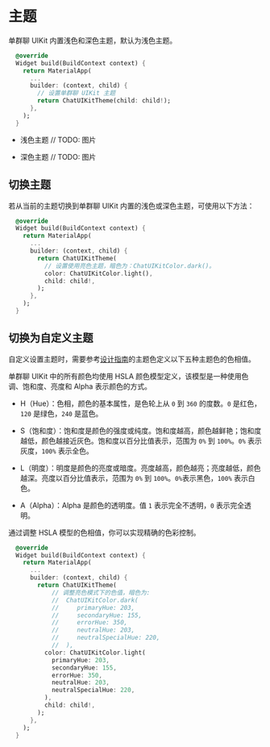 # 主题

<Toc />

单群聊 UIKit 内置浅色和深色主题，默认为浅色主题。

```dart
  @override
  Widget build(BuildContext context) {
    return MaterialApp(
      ...
      builder: (context, child) {
        // 设置单群聊 UIKit 主题
        return ChatUIKitTheme(child: child!);
      },
    );
  }
```

- 浅色主题
// TODO: 图片

- 深色主题
// TODO: 图片

## 切换主题

若从当前的主题切换到单群聊 UIKit 内置的浅色或深色主题，可使用以下方法：

```dart
  @override
  Widget build(BuildContext context) {
    return MaterialApp(
      ...
      builder: (context, child) {
        return ChatUIKitTheme(
          // 设置使用亮色主题，暗色为：ChatUIKitColor.dark()。
          color: ChatUIKitColor.light(),
          child: child!,
        );
      },
    );
  }
```

## 切换为自定义主题

自定义设置主题时，需要参考[设计指南](https://github.com/StevieJiang/Chatroom-UIkit-Design-Guide/blob/main/README.md)的主题色定义以下五种主题色的色相值。

单群聊 UIKit 中的所有颜色均使用 HSLA 颜色模型定义，该模型是一种使用色调、饱和度、亮度和 Alpha 表示颜色的方式。

- H（Hue）：色相，颜色的基本属性，是色轮上从 `0` 到 `360` 的度数。`0` 是红色，`120` 是绿色，`240` 是蓝色。

- S（饱和度）：饱和度是颜色的强度或纯度。饱和度越高，颜色越鲜艳；饱和度越低，颜色越接近灰色。饱和度以百分比值表示，范围为 `0%` 到 `100%`。`0%` 表示灰度，`100%` 表示全色。

- L（明度）：明度是颜色的亮度或暗度。亮度越高，颜色越亮；亮度越低，颜色越深。亮度以百分比值表示，范围为 `0%` 到 `100%`。`0%`表示黑色，`100%` 表示白色。

- A（Alpha）：Alpha 是颜色的透明度。值 `1` 表示完全不透明，`0` 表示完全透明。

通过调整 HSLA 模型的色相值，你可以实现精确的色彩控制。

```dart
  @override
  Widget build(BuildContext context) {
    return MaterialApp(
      ...
      builder: (context, child) {
        return ChatUIKitTheme(
            // 调整亮色模式下的色值，暗色为: 
            //  ChatUIKitColor.dark(
            //     primaryHue: 203,
            //     secondaryHue: 155,
            //     errorHue: 350,
            //     neutralHue: 203,
            //     neutralSpecialHue: 220,
            //  ),
          color: ChatUIKitColor.light(
            primaryHue: 203,
            secondaryHue: 155,
            errorHue: 350,
            neutralHue: 203,
            neutralSpecialHue: 220,
          ),
          child: child!,
        );
      },
    );
  }
```

